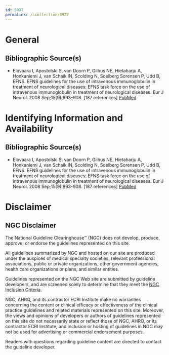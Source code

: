 ```yaml
---
id: 6937
permalink: /:collection/6937
---
```


# General

## Bibliographic Source(s)

- Elovaara I, Apostolski S, van Doorn P, Gilhus NE, Hietaharju A, Honkaniemi J, van Schaik IN, Scolding N, Soelberg Sorensen P, Udd B, EFNS. EFNS guidelines for the use of intravenous immunoglobulin in treatment of neurological diseases: EFNS task force on the use of intravenous immunoglobulin in treatment of neurological diseases. Eur J Neurol. 2008 Sep;15(9):893-908. [187 references] [ PubMed ](http://www.ncbi.nlm.nih.gov/entrez/query.fcgi?cmd=Retrieve&db=pubmed&dopt=Abstract&list_uids=18796075)

# Identifying Information and Availability

## Bibliographic Source(s)

- Elovaara I, Apostolski S, van Doorn P, Gilhus NE, Hietaharju A, Honkaniemi J, van Schaik IN, Scolding N, Soelberg Sorensen P, Udd B, EFNS. EFNS guidelines for the use of intravenous immunoglobulin in treatment of neurological diseases: EFNS task force on the use of intravenous immunoglobulin in treatment of neurological diseases. Eur J Neurol. 2008 Sep;15(9):893-908. [187 references] [ PubMed ](http://www.ncbi.nlm.nih.gov/entrez/query.fcgi?cmd=Retrieve&db=pubmed&dopt=Abstract&list_uids=18796075)

# Disclaimer

## NGC Disclaimer

The National Guideline Clearinghouse™ (NGC) does not develop, produce, approve, or endorse the guidelines represented on this site.

All guidelines summarized by NGC and hosted on our site are produced under the auspices of medical specialty societies, relevant professional associations, public or private organizations, other government agencies, health care organizations or plans, and similar entities.

Guidelines represented on the NGC Web site are submitted by guideline developers, and are screened solely to determine that they meet the [NGC Inclusion Criteria](/help-and-about/summaries/inclusion-criteria).

NGC, AHRQ, and its contractor ECRI Institute make no warranties concerning the content or clinical efficacy or effectiveness of the clinical practice guidelines and related materials represented on this site. Moreover, the views and opinions of developers or authors of guidelines represented on this site do not necessarily state or reflect those of NGC, AHRQ, or its contractor ECRI Institute, and inclusion or hosting of guidelines in NGC may not be used for advertising or commercial endorsement purposes.

Readers with questions regarding guideline content are directed to contact the guideline developer.

